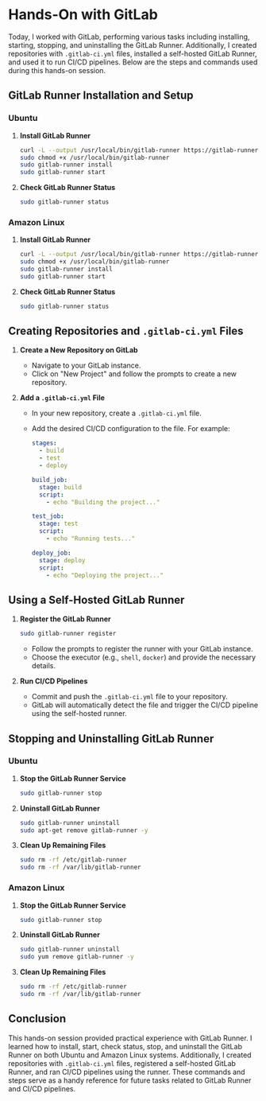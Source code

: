 # Hands-On with GitLab

Today, I worked with GitLab, performing various tasks including installing, starting, stopping, and uninstalling the GitLab Runner. Additionally, I created repositories with `.gitlab-ci.yml` files, installed a self-hosted GitLab Runner, and used it to run CI/CD pipelines. Below are the steps and commands used during this hands-on session.

## GitLab Runner Installation and Setup

### Ubuntu

1. **Install GitLab Runner**

   ```bash
   curl -L --output /usr/local/bin/gitlab-runner https://gitlab-runner-downloads.s3.amazonaws.com/latest/binaries/gitlab-runner-linux-amd64
   sudo chmod +x /usr/local/bin/gitlab-runner
   sudo gitlab-runner install
   sudo gitlab-runner start
   ```

2. **Check GitLab Runner Status**

   ```bash
   sudo gitlab-runner status
   ```

### Amazon Linux

1. **Install GitLab Runner**

   ```bash
   curl -L --output /usr/local/bin/gitlab-runner https://gitlab-runner-downloads.s3.amazonaws.com/latest/binaries/gitlab-runner-linux-amd64
   sudo chmod +x /usr/local/bin/gitlab-runner
   sudo gitlab-runner install
   sudo gitlab-runner start
   ```

2. **Check GitLab Runner Status**

   ```bash
   sudo gitlab-runner status
   ```

## Creating Repositories and `.gitlab-ci.yml` Files

1. **Create a New Repository on GitLab**

   - Navigate to your GitLab instance.
   - Click on "New Project" and follow the prompts to create a new repository.

2. **Add a `.gitlab-ci.yml` File**

   - In your new repository, create a `.gitlab-ci.yml` file.
   - Add the desired CI/CD configuration to the file. For example:

     ```yaml
     stages:
       - build
       - test
       - deploy

     build_job:
       stage: build
       script:
         - echo "Building the project..."

     test_job:
       stage: test
       script:
         - echo "Running tests..."

     deploy_job:
       stage: deploy
       script:
         - echo "Deploying the project..."
     ```

## Using a Self-Hosted GitLab Runner

1. **Register the GitLab Runner**

   ```bash
   sudo gitlab-runner register
   ```

   - Follow the prompts to register the runner with your GitLab instance.
   - Choose the executor (e.g., `shell`, `docker`) and provide the necessary details.

2. **Run CI/CD Pipelines**

   - Commit and push the `.gitlab-ci.yml` file to your repository.
   - GitLab will automatically detect the file and trigger the CI/CD pipeline using the self-hosted runner.

## Stopping and Uninstalling GitLab Runner

### Ubuntu

1. **Stop the GitLab Runner Service**

   ```bash
   sudo gitlab-runner stop
   ```

2. **Uninstall GitLab Runner**

   ```bash
   sudo gitlab-runner uninstall
   sudo apt-get remove gitlab-runner -y
   ```

3. **Clean Up Remaining Files**

   ```bash
   sudo rm -rf /etc/gitlab-runner
   sudo rm -rf /var/lib/gitlab-runner
   ```

### Amazon Linux

1. **Stop the GitLab Runner Service**

   ```bash
   sudo gitlab-runner stop
   ```

2. **Uninstall GitLab Runner**

   ```bash
   sudo gitlab-runner uninstall
   sudo yum remove gitlab-runner -y
   ```

3. **Clean Up Remaining Files**

   ```bash
   sudo rm -rf /etc/gitlab-runner
   sudo rm -rf /var/lib/gitlab-runner
   ```

## Conclusion

This hands-on session provided practical experience with GitLab Runner. I learned how to install, start, check status, stop, and uninstall the GitLab Runner on both Ubuntu and Amazon Linux systems. Additionally, I created repositories with `.gitlab-ci.yml` files, registered a self-hosted GitLab Runner, and ran CI/CD pipelines using the runner. These commands and steps serve as a handy reference for future tasks related to GitLab Runner and CI/CD pipelines.
